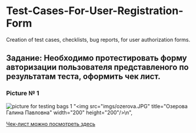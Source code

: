 # Test-Cases-For-User-Registration-Form
Creation of test cases, checklists, bug reports, for user authorization forms.

## Задание: Необходимо протестировать форму авторизации пользователя представленого  по результатам теста, оформить чек лист. 

### Picture № 1

![picture for testing bags 1](https://user-images.githubusercontent.com/100410326/155965002-b4300c4d-1cd0-4d0e-a8ce-5706bf8be3df.png)
 "<img src=\"imgs/ozerova.JPG\" title=\"Озерова Галина Павловна\" width=\"200\" height=\"200\"/>\n",

 <p><a href="https://docs.google.com/spreadsheets/d/1HLle_jrWKJWqic7MXeYbEba0FEYyeEytAQYXniPcECI/edit?usp=sharing" >Чек-лист можно посмотреть здесь</a></p>
